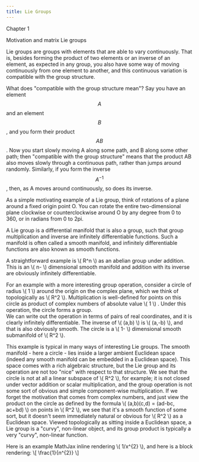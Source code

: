 ```yaml
---
title: Lie Groups
---
```

<head>
    <script type="text/javascript"
            src="http://cdn.mathjax.org/mathjax/latest/MathJax.js?config=TeX-AMS-MML_HTMLorMML">
    </script>
</head>


Chapter 1

Motivation and matrix Lie groups

Lie groups are groups with elements that are able to vary continuously. That is, besides forming the product
of two elements or an inverse of an element, as expected in any group, you also have some way of moving continuously
from one element to another, and this continuous variation is compatible with the group structure. 

What does "compatible with the group structure mean"? Say you have an element $$A$$ and an element $$B$$, and you form their product $$AB$$. 
Now you start slowly moving A along some path, and B along some other path; then "compatible with the group structure" means
that the product AB also moves slowly through a continuous path, rather than jumps around randomly. Similarly, if you form the inverse
$$A^{-1}$$, then, as A moves around continuously, so does its inverse.

As a simple motivating example of a Lie group, think of rotations of a plane around a fixed origin point O. You can rotate the entire two-dimensional
plane clockwise or counterclockwise around O by any degree from 0 to 360, or in radians from 0 to 2pi. 





A Lie group is a differential manifold that is also a group, such that group multiplication and
inverse are infinitely differentiable functions. Such a manifold is often called a smooth manifold,
and infinitely differentiable functions are also known as smooth functions.

A straightforward example is \\( R^n \\) as an abelian group under addition. This is an \\( n- \\) dimensional
smooth manifold and addition with its inverse are obviously infinitely differentiable. 

For an example with a more interesting group operation, consider a circle of radius \\( 1 \\) around the origin on the
complex plane, which we think of topologically as \\( R^2 \\). Multiplication is well-defined for points 
on this circle as product of complex numbers of absolute value \\( 1 \\) . Under this operation, the
 circle forms a group.  
We can write out the operation in terms of pairs of real coordinates, and it is clearly infinitely differentiable.
  The inverse of \\( (a,b) \\) is \\( (a,-b) \\), and that is also obviously smooth. The circle is a \\( 1- \\) 
dimensional smooth submanifold of \\( R^2 \\).

This example is typical in many ways of interesting Lie groups. The smooth manifold - here a circle - lies inside a larger ambient Euclidean space (indeed any smooth manifold can be embedded in a Euclidean space). This space comes with a rich algebraic structure, but the Lie group and its operation are not too "nice" with respect to that structure. We see that the circle is not at all a linear subspace of \\( R^2 \\), for example; it is not closed under vector addition or scalar multiplication, and the group operation is not some sort of obvious and simple component-wise multiplication. If we forget the motivation that comes from complex numbers, and just view the product on the circle as defined by the formula \\( (a,b)(c,d) = (ad-bc, ac+bd) \\) on points in \\( R^2 \\), we see that it's a smooth function of some sort, but it doesn't seem immediately natural or obvious for \\( R^2 \\) as a Euclidean space. Viewed topologically as sitting inside a Euclidean space, a Lie group is a "curvy", non-linear object, and its group product is typically a very "curvy", non-linear function. 



Here is an example MathJax inline rendering \\( 1/x^{2} \\), and here is a block rendering: 
\\[ \frac{1}{n^{2}} \\]
